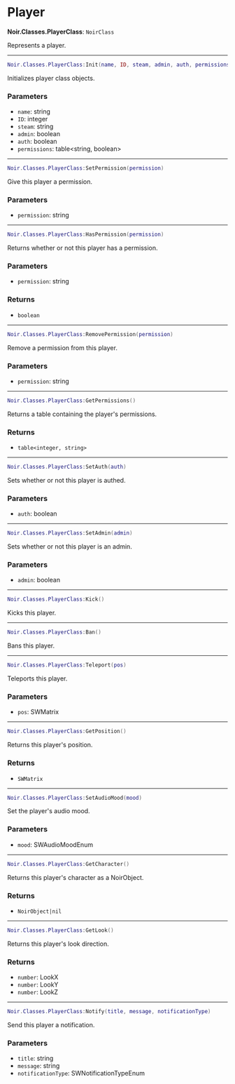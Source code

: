# Player

**Noir.Classes.PlayerClass**: `NoirClass`

Represents a player.

---

```lua
Noir.Classes.PlayerClass:Init(name, ID, steam, admin, auth, permissions)
```
Initializes player class objects.

### Parameters
- `name`: string
- `ID`: integer
- `steam`: string
- `admin`: boolean
- `auth`: boolean
- `permissions`: table<string, boolean>

---

```lua
Noir.Classes.PlayerClass:SetPermission(permission)
```
Give this player a permission.

### Parameters
- `permission`: string

---

```lua
Noir.Classes.PlayerClass:HasPermission(permission)
```
Returns whether or not this player has a permission.

### Parameters
- `permission`: string
### Returns
- `boolean`

---

```lua
Noir.Classes.PlayerClass:RemovePermission(permission)
```
Remove a permission from this player.

### Parameters
- `permission`: string

---

```lua
Noir.Classes.PlayerClass:GetPermissions()
```
Returns a table containing the player's permissions.

### Returns
- `table<integer, string>`

---

```lua
Noir.Classes.PlayerClass:SetAuth(auth)
```
Sets whether or not this player is authed.

### Parameters
- `auth`: boolean

---

```lua
Noir.Classes.PlayerClass:SetAdmin(admin)
```
Sets whether or not this player is an admin.

### Parameters
- `admin`: boolean

---

```lua
Noir.Classes.PlayerClass:Kick()
```
Kicks this player.

---

```lua
Noir.Classes.PlayerClass:Ban()
```
Bans this player.

---

```lua
Noir.Classes.PlayerClass:Teleport(pos)
```
Teleports this player.

### Parameters
- `pos`: SWMatrix

---

```lua
Noir.Classes.PlayerClass:GetPosition()
```
Returns this player's position.

### Returns
- `SWMatrix`

---

```lua
Noir.Classes.PlayerClass:SetAudioMood(mood)
```
Set the player's audio mood.

### Parameters
- `mood`: SWAudioMoodEnum

---

```lua
Noir.Classes.PlayerClass:GetCharacter()
```
Returns this player's character as a NoirObject.

### Returns
- `NoirObject|nil`

---

```lua
Noir.Classes.PlayerClass:GetLook()
```
Returns this player's look direction.

### Returns
- `number`: LookX
- `number`: LookY
- `number`: LookZ

---

```lua
Noir.Classes.PlayerClass:Notify(title, message, notificationType)
```
Send this player a notification.

### Parameters
- `title`: string
- `message`: string
- `notificationType`: SWNotificationTypeEnum